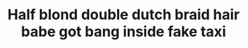 ---
layout: post
title: Half blond double dutch braid hair babe got bang inside fake taxi
duration: '06:58'
view: 265
rate: 2
video: 'https://flashservice.xvideos.com/embedframe/26128413'
category:
 - blonde
 - brunette
 - busty
 - cab
 - curvy
 - gorgeous
 - lesbian
 - outdoor
 - rough
 - stunning
 - tattoo
tags: 
 - big-tits
 - sucked
 - fucked
priority: 0.9
changefreq: daily
---